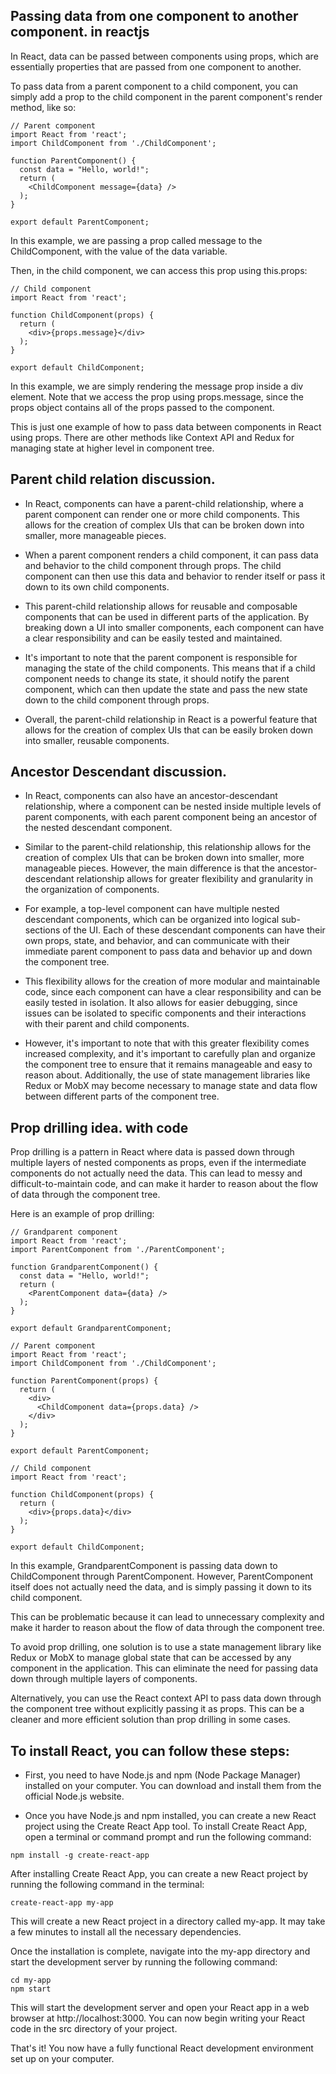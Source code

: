 ## Passing data from one component to another component. in reactjs
In React, data can be passed between components using props, which are essentially properties that are passed from one component to another.

To pass data from a parent component to a child component, you can simply add a prop to the child component in the parent component's render method, like so:

```
// Parent component
import React from 'react';
import ChildComponent from './ChildComponent';

function ParentComponent() {
  const data = "Hello, world!";
  return (
    <ChildComponent message={data} />
  );
}

export default ParentComponent;
```

In this example, we are passing a prop called message to the ChildComponent, with the value of the data variable.

Then, in the child component, we can access this prop using this.props:

```
// Child component
import React from 'react';

function ChildComponent(props) {
  return (
    <div>{props.message}</div>
  );
}

export default ChildComponent;
```

In this example, we are simply rendering the message prop inside a div element. Note that we access the prop using props.message, since the props object contains all of the props passed to the component.

This is just one example of how to pass data between components in React using props. There are other methods like Context API and Redux for managing state at higher level in component tree.



## Parent child relation discussion.

- In React, components can have a parent-child relationship, where a parent component can render one or more child components. This allows for the creation of complex UIs that can be broken down into smaller, more manageable pieces.

- When a parent component renders a child component, it can pass data and behavior to the child component through props. The child component can then use this data and behavior to render itself or pass it down to its own child components.

- This parent-child relationship allows for reusable and composable components that can be used in different parts of the application. By breaking down a UI into smaller components, each component can have a clear responsibility and can be easily tested and maintained.

- It's important to note that the parent component is responsible for managing the state of the child components. This means that if a child component needs to change its state, it should notify the parent component, which can then update the state and pass the new state down to the child component through props.

- Overall, the parent-child relationship in React is a powerful feature that allows for the creation of complex UIs that can be easily broken down into smaller, reusable components.



## Ancestor Descendant discussion. 

- In React, components can also have an ancestor-descendant relationship, where a component can be nested inside multiple levels of parent components, with each parent component being an ancestor of the nested descendant component.

- Similar to the parent-child relationship, this relationship allows for the creation of complex UIs that can be broken down into smaller, more manageable pieces. However, the main difference is that the ancestor-descendant relationship allows for greater flexibility and granularity in the organization of components.

- For example, a top-level component can have multiple nested descendant components, which can be organized into logical sub-sections of the UI. Each of these descendant components can have their own props, state, and behavior, and can communicate with their immediate parent component to pass data and behavior up and down the component tree.

- This flexibility allows for the creation of more modular and maintainable code, since each component can have a clear responsibility and can be easily tested in isolation. It also allows for easier debugging, since issues can be isolated to specific components and their interactions with their parent and child components.

- However, it's important to note that with this greater flexibility comes increased complexity, and it's important to carefully plan and organize the component tree to ensure that it remains manageable and easy to reason about. Additionally, the use of state management libraries like Redux or MobX may become necessary to manage state and data flow between different parts of the component tree.



## Prop drilling idea. with code

Prop drilling is a pattern in React where data is passed down through multiple layers of nested components as props, even if the intermediate components do not actually need the data. This can lead to messy and difficult-to-maintain code, and can make it harder to reason about the flow of data through the component tree.

Here is an example of prop drilling:

```
// Grandparent component
import React from 'react';
import ParentComponent from './ParentComponent';

function GrandparentComponent() {
  const data = "Hello, world!";
  return (
    <ParentComponent data={data} />
  );
}

export default GrandparentComponent;
```

```
// Parent component
import React from 'react';
import ChildComponent from './ChildComponent';

function ParentComponent(props) {
  return (
    <div>
      <ChildComponent data={props.data} />
    </div>
  );
}

export default ParentComponent;
```

``` 
// Child component
import React from 'react';

function ChildComponent(props) {
  return (
    <div>{props.data}</div>
  );
}

export default ChildComponent;
```

In this example, GrandparentComponent is passing data down to ChildComponent through ParentComponent. However, ParentComponent itself does not actually need the data, and is simply passing it down to its child component.

This can be problematic because it can lead to unnecessary complexity and make it harder to reason about the flow of data through the component tree.

To avoid prop drilling, one solution is to use a state management library like Redux or MobX to manage global state that can be accessed by any component in the application. This can eliminate the need for passing data down through multiple layers of components.

Alternatively, you can use the React context API to pass data down through the component tree without explicitly passing it as props. This can be a cleaner and more efficient solution than prop drilling in some cases.



## To install React, you can follow these steps:

- First, you need to have Node.js and npm (Node Package Manager) installed on your computer. You can download and install them from the official Node.js website.

- Once you have Node.js and npm installed, you can create a new React project using the Create React App tool. To install Create React App, open a terminal or command prompt and run the following command:

```
npm install -g create-react-app
```

After installing Create React App, you can create a new React project by running the following command in the terminal:
 
```
create-react-app my-app
```

This will create a new React project in a directory called my-app. It may take a few minutes to install all the necessary dependencies.

Once the installation is complete, navigate into the my-app directory and start the development server by running the following command:

```
cd my-app
npm start
```

This will start the development server and open your React app in a web browser at http://localhost:3000. You can now begin writing your React code in the src directory of your project.

That's it! You now have a fully functional React development environment set up on your computer.




